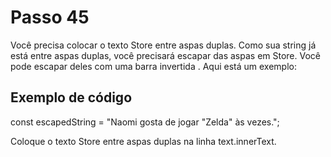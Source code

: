 # Passo 45

Você precisa colocar o texto Store entre aspas duplas. Como sua string já está entre aspas duplas, você precisará escapar das aspas em Store. Você pode escapar deles com uma barra invertida \. Aqui está um exemplo:

## Exemplo de código

const escapedString = "Naomi gosta de jogar \"Zelda\" às vezes.";

Coloque o texto Store entre aspas duplas na linha text.innerText.